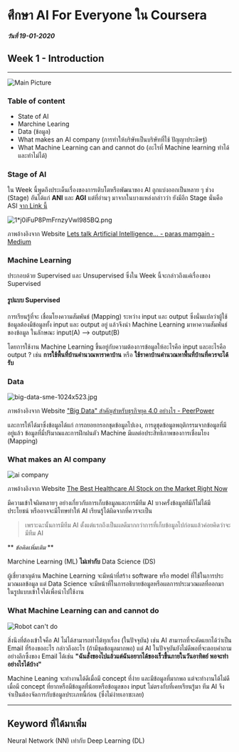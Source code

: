 # ศึกษา AI For Everyone ใน Coursera
##### วันที่ 19-01-2020
## Week 1 - Introduction

---

![Main Picture](https://firebasestorage.googleapis.com/v0/b/selfblog-fcc59.appspot.com/o/image%2FD0gSgvKV4AIdh-8.jpeg?alt=media&token=2fc9e76d-c841-402c-be8d-7ed9362fc4a7)


### Table of content
* State of AI
* Marchine Learing
* Data (ข้อมูล)
* What makes an AI company (การทำให้บริษัทเป็นบริษัทที่ใช้ ปัญญาประดิษฐ์)
* What Machine Learning can and cannot do (อะไรที่ Machine learning ทำได้และทำไม่ได้)

### Stage of AI

ใน Week นี้พูดถึงประเด็นเรื่องของการเติบโตหรือพัฒนาของ AI ถูกแบ่งออกเป็นหลาย ๆ ช่วง (Stage) อันได้แก่ __ANI__ และ __AGI__ แต่ที่อ่านๆ มาจากในบางแหล่งกล่าวว่า ยังมีอีก Stage นั่นคือ ASI [จาก Link นี้](https://mc.ai/a-decoding-artificial-intelligence-3/)

![1*j0iFuP8PmFrnzyVwl985BQ.png](https://miro.medium.com/max/1158/1*j0iFuP8PmFrnzyVwl985BQ.png)


ภาพอ้างอิงจาก Website [Lets talk Artificial Intelligence… - paras mamgain - Medium](https://medium.com/@parasmamgain/lets-talk-artificial-intelligence-8a86a9e23faf)


### Machine Learning

ประกอบด้วย Supervised และ Unsupervised ซึ่งใน Week นี้จะกล่าวถึงแค่เรื่องของ Supervised

#### รูปแบบ Supervised

การเรียนรู้ที่จะ เชื่อมโยงความสัมพันธ์ (Mapping) ระหว่าง input และ output 
ซึ่งนั่นแปลว่าผู้ใช้ข้อมูลต้องมีข้อมูลทั้ง input และ output อยู่ แล้วจึงนำ Machine Learning มาหาความสัมพันธ์ของข้อมูล ในลักษณะ input(A) --> output(B)

โดยการใช้งาน Machine Learning ขึ้นอยู่กับความต้องการข้อมูลให้อะไรคือ input และอะไรคือ output ?
เช่น __การใช้พื้นที่บ้านคำนวณหาราคาบ้าน__ หรือ __ใช้ราคาบ้านคำนวณหาพื้นที่บ้านที่ควรจะได้รับ__



### Data

![big-data-sme-1024x523.jpg](https://www.peerpower.co.th/blog/wp-content/uploads/2018/02/big-data-sme-1024x523.jpg)

ภาพอ้างอิงจาก Website ["Big Data" สำคัญสำหรับธุรกิจยุค 4.0 อย่างไร - PeerPower](https://www.peerpower.co.th/blog/%E0%B8%9C%E0%B8%B9%E0%B9%89%E0%B8%9B%E0%B8%A3%E0%B8%B0%E0%B8%81%E0%B8%AD%E0%B8%9A%E0%B8%81%E0%B8%B2%E0%B8%A3/%E0%B8%81%E0%B8%B2%E0%B8%A3%E0%B8%88%E0%B8%B1%E0%B8%94%E0%B8%81%E0%B8%B2%E0%B8%A3%E0%B8%98%E0%B8%B8%E0%B8%A3%E0%B8%81%E0%B8%B4%E0%B8%88/big-data-for-sme/)

และการให้ได้มาซึ่งข้อมูลได้แก่ การถยอยกรอกชุดข้อมูลไปเอง, การดูชุดข้อมูลพฤติกรรมจากข้อมูลที่มีอยู่แล้ว ข้อมูลที่มี่ปริมาณและการฝึกฝนตัว Machine มีผลต่อประสิทธิภาพของการเชื่อมโยง (Mapping)


### What makes an AI company
![ai company](https://s.yimg.com/ny/api/res/1.2/jsxcMhsaPT0hR7xYf9d6ng--/YXBwaWQ9aGlnaGxhbmRlcjt3PTcwNTtoPTQ5OS41Nzc1ODYyMDY4OTY1Nw--/https://s.yimg.com/uu/api/res/1.2/lo5wgdL3O1VRJWJYJks96w--~B/aD00MTE7dz01ODA7c209MTthcHBpZD15dGFjaHlvbg--/http://media.zenfs.com/en-US/homerun/motleyfool.com/fa921fa878a59ae57d6de21ca46ac198)


ภาพอ้างอิงจาก Website [The Best Healthcare AI Stock on the Market Right Now](https://finance.yahoo.com/news/best-healthcare-ai-stock-market-140700317.html)

มีความเข้าใจผิดหลายๆ อย่างเกี่ยวกับการเก็บข้อมูลและการมีทีม AI บางครั้งข้อมูลทีมีก็ไม่ได้มีประโยชน์ หรืออาจจะมีโทษทำให้ AI เรียนรู้ได้ผิดจากที่ควรจะเป็น
> เพราะฉะนั้นการมีทีม AI ตั้งแต่แรกถึงเป็นผลดีมากกว่าการที่เก็บข้อมูลไปก่อนแล้วค่อยคิดว่าจะมีทีม AI


** *ข้อคิดเพิ่มเติม* **

Marchine Learning (ML) __ไม่เท่ากับ__ Data Science (DS)


ผู้เชี่ยวชาญด้าน Machine Learning จะมีหน้าที่สร้าง software หรือ model ที่ใช้ในการประมวณผลข้อมูล แต่ Data Science จะมีหน้าที่ในการอธิบายข้อมูลหรือผลการประมวณผลที่ออกมา ในรูปแบบเข้าใจได้เพื่อนำไปใช้งาน


### What Machine Learning can and cannot do
![Robot can't do](https://media.giphy.com/media/EizPK3InQbrNK/giphy.gif)

สิ่งนึงที่ต้องเข้าใจคือ AI ไม่ได้สามารถทำได้ทุกเรื่อง (ในปัจจุบัน) เช่น AI สามารถที่จะคัดแยกได้ว่าเป็น Email ที่ร้องขออะไร กล่าวถึงอะไร (ถ้ามีชุดข้อมูลมากพอ) แต่ AI ในปัจจุบันยังไม่ดีพอที่จะตอบคำถามอย่างลึกซึ้งของ Email ได้เช่น __"ฉันสั่งของไปแล้วแต่ฉันอยากได้ของเร็วขึ้นภายในวันอาทิตย์ พอจะทำอย่างไรได้บ้าง"__

Machine Leaning จะทำงานได้ดีเมื่อมี concept ที่ง่าย และมีข้อมูลที่มากพอ แต่จะทำงานได้ไม่ดีเมื่อมี concept ที่ยากหรือมีข้อมูลที่น้อยหรือข้อมูลของ input ไม่ตรงกับที่เคยเรียนรู้มา ทีม AI จึงจำเป็นต้องจัดการกับข้อมูลประเภทนี้ก่อน (ซึ่งไม่ง่ายเอาซะเลย)


---
## Keyword ที่ได้มาเพิ่ม
Neural Network (NN) เท่ากับ Deep Learning (DL)